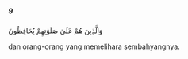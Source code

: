 ##### 9

<span class="ayah">وَٱلَّذِينَ هُمْ عَلَىٰ صَلَوَٰتِهِمْ يُحَافِظُونَ</span>

<span class="ayah_translation">dan orang-orang yang memelihara sembahyangnya.</span>
